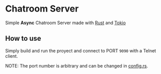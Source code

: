 # Chatroom Server
Simple **Async** Chatroom Server made with [Rust](https://www.rust-lang.org) and [Tokio](https://tokio.rs)

## How to use
Simply build and run the proyect and connect to PORT `9090` with a Telnet client.

NOTE: The port number is arbitrary and can be changed in [config.rs](src/config.rs).
